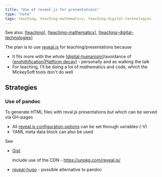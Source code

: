 ```yaml
---
title: "Use of reveal.js for presentations"
type: "note"
tags: teaching, teaching-mathematics, teaching-digital-technologies
---
```


See also: [[teaching]], [[teaching-mathematics]], [[teaching-digital-technologies]]

The plan is to use [reveal.js](https://revealjs.com/) for teaching/presentations because

- It fits more with the whole [[digital-humanism]]/avoidance of [[enshittification|Platform decay]] - personally and as walking the talk
- For teaching, I'll be doing a lot of mathematics and code, which the MickeySoft tools don't do well

## Strategies

### Use of pandoc

To generate HTML files with reval.js presentations but which can be served via GH-pages

- All [reveal.js configuration options](https://revealjs.com/config/) can be set through variables (-V)
- YAML meta data block can also be used

See 

- [Gist](https://gist.github.com/jsoma/629b9564af5b1e7fa62d0a3a0a47c296)

    Include use of the CDN - https://unpkg.com/reveal.js/

- [reveal-hugo](https://github.com/dzello/reveal-hugo) - possible alternative to pandoc



[//begin]: # "Autogenerated link references for markdown compatibility"
[teaching]: ..%2Fteaching "Teaching"
[teaching-mathematics]: teaching-mathematics "Teaching Mathematics"
[teaching-digital-technologies]: ..%2FDigital_Technologies%2Fteaching-digital-technologies "Teaching Digital Technologies"
[digital-humanism]: ..%2F..%2Fcomputing%2Fdigital-humanism "Digital Humanism"
[enshittification|Platform decay]: ..%2F..%2Fcomputing%2Fenshittification "Platform Decay (enshittification)"
[//end]: # "Autogenerated link references"